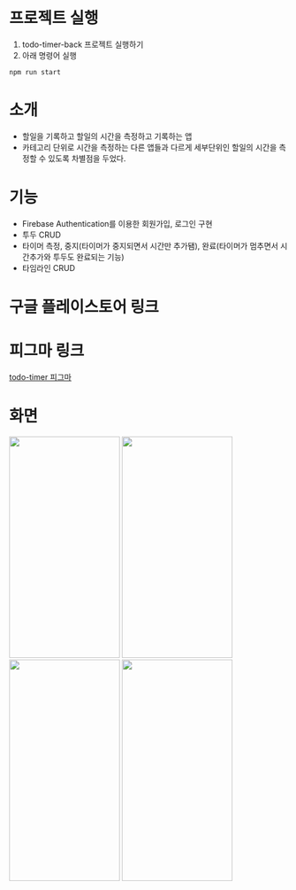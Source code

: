 # 프로젝트 실행 
1. todo-timer-back 프로젝트 실행하기
2. 아래 명령어 실행
```
npm run start
```

# 소개
- 할일을 기록하고 할일의 시간을 측정하고 기록하는 앱
- 카테고리 단위로 시간을 측정하는 다른 앱들과 다르게 세부단위인 할일의 시간을 측정할 수 있도록 차별점을 두었다.


# 기능
- Firebase Authentication를 이용한 회원가입, 로그인 구현
- 투두 CRUD
- 타이머 측정, 중지(타이머가 중지되면서 시간만 추가됌), 완료(타이머가 멈추면서 시간추가와 투두도 완료되는 기능)
- 타임라인 CRUD

# 구글 플레이스토어 링크

# 피그마 링크 
[todo-timer 피그마](https://www.figma.com/file/GbCyVg5fXFxNCTf2QSL8nI/%EB%AC%B4%EB%93%9C%EB%B3%B4%EB%93%9C-%EC%95%B1?type=design&node-id=0%3A1&mode=design&t=DNVAd4FGbrPDSHTo-1)

# 화면
<img src="https://github.com/kot8585/todo-timer-front/assets/57999419/f7a8d381-d0ee-441f-82ce-d14ce3fcdf34"  width="200" height="400"/>
<img src="https://github.com/kot8585/todo-timer-front/assets/57999419/4f37400e-6fac-4700-800f-65fa900dc123"  width="200" height="400"/>
<img src="https://github.com/kot8585/todo-timer-front/assets/57999419/d060485e-5f84-4b62-a043-f09f4f1e9129"  width="200" height="400"/>
<img src="https://github.com/kot8585/todo-timer-front/assets/57999419/8760c3be-1e68-4801-9b18-7bb9d5ac3132"  width="200" height="400"/>
